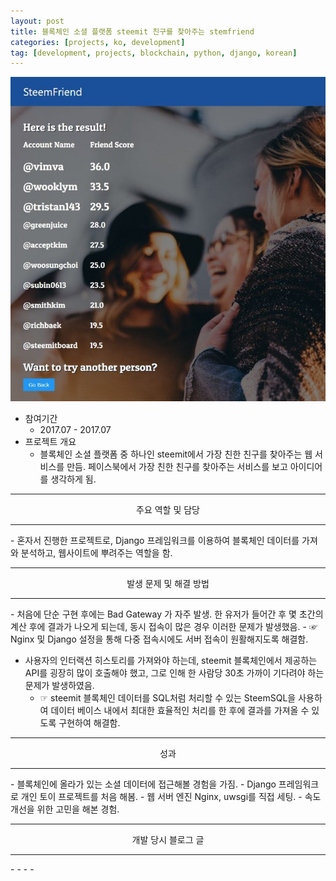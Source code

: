 ```yaml
---
layout: post
title: 블록체인 소셜 플랫폼 steemit 친구를 찾아주는 stemfriend
categories: [projects, ko, development]
tag: [development, projects, blockchain, python, django, korean]
---
```


![](/assets/projects/development/steemfriend/img.jpeg)
- 참여기간
  - 2017.07 - 2017.07
- 프로젝트 개요 
  - 블록체인 소셜 플랫폼 중 하나인 steemit에서 가장 친한 친구를 찾아주는 웹 서비스를 만듬. 페이스북에서 가장 친한 친구를 찾아주는 서비스를 보고 아이디어를 생각하게 됨.

<hr/>
<center>주요 역할 및 담당</center>
<hr/>
- 혼자서 진행한 프로젝트로, Django 프레임워크를 이용하여 블록체인 데이터를 가져와 분석하고, 웹사이트에 뿌려주는 역할을 함.

<hr/>
<center>발생 문제 및 해결 방법</center>
<hr/>
- 처음에 단순 구현 후에는 Bad Gateway 가 자주 발생. 한 유저가 들어간 후 몇 초간의 계산 후에 결과가 나오게 되는데, 동시 접속이 많은 경우 이러한 문제가 발생했음.
  - ☞ Nginx 및 Django 설정을 통해 다중 접속시에도 서버 접속이 원활해지도록 해결함.

- 사용자의 인터랙션 히스토리를 가져와야 하는데, steemit 블록체인에서 제공하는 API를 굉장히 많이 호출해야 했고, 그로 인해 한 사람당 30초 가까이 기다려야 하는 문제가 발생하였음.
  - ☞ steemit 블록체인 데이터를 SQL처럼 처리할 수 있는 SteemSQL을 사용하여 데이터 베이스 내에서 최대한 효율적인 처리를 한 후에 결과를 가져올 수 있도록 구현하여 해결함.

<hr/>
<center>성과</center>
<hr/>
- 블록체인에 올라가 있는 소셜 데이터에 접근해볼 경험을 가짐.
- Django 프레임워크로 개인 토이 프로젝트를 처음 해봄.
- 웹 서버 엔진 Nginx, uwsgi를 직접 세팅.
- 속도 개선을 위한 고민을 해본 경험.

<hr/>
<center>개발 당시 블로그 글</center>
<hr/>
- <https://steemit.com/kr/@jeongmincha/steemfriend>
- <https://steemit.com/kr/@jeongmincha/steemfriend-1>
- <https://steemit.com/kr/@jeongmincha/steemfriend-2>
- <https://steemit.com/kr/@jeongmincha/steemfriend-3>
